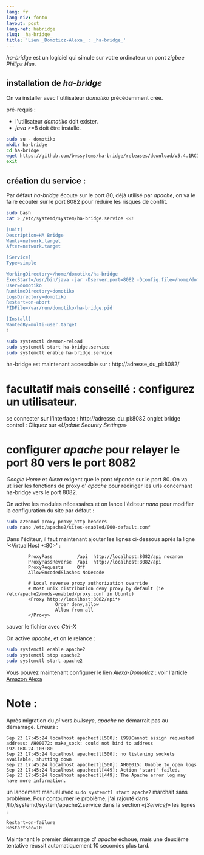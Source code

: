 ```yaml
---
lang: fr
lang-niv: fonto
layout: post
lang-ref: habridge
slug: _ha-bridge_
title: 'Lien _Domoticz-Alexa_ : _ha-bridge_'
---
```


 _ha-bridge_ est un logiciel qui simule sur votre ordinateur un pont _zigbee Philips Hue_.


## installation de _ha-bridge_
On va installer avec l'utilisateur _domotiko_ précédemment créé.

pré-requis : 
* l'utilisateur _domotiko_ doit exister.
* _java_ >=8 doit être installé.

```bash
sudo su - domotiko
mkdir ha-bridge
cd ha-bridge
wget https://github.com/bwssytems/ha-bridge/releases/download/v5.4.1RC1/ha-bridge-5.4.1RC1.jar -O ha-bridge.jar
exit
```


## création du service :
Par défaut _ha-bridge_ écoute sur le port 80, déjà utilisé par _apache_, on va le faire écouter sur le port 8082 pour réduire les risques de conflit.

``` bash
sudo bash
cat > /etc/systemd/system/ha-bridge.service <<!

[Unit]
Description=HA Bridge
Wants=network.target
After=network.target

[Service]
Type=simple

WorkingDirectory=/home/domotiko/ha-bridge
ExecStart=/usr/bin/java -jar -Dserver.port=8082 -Dconfig.file=/home/domotiko/ha-bridge/data/habridge.config /home/domotiko/ha-bridge/ha-bridge.jar
User=domotiko
RuntimeDirectory=domotiko
LogsDirectory=domotiko
Restart=on-abort
PIDFile=/var/run/domotiko/ha-bridge.pid

[Install]
WantedBy=multi-user.target
!

sudo systemctl daemon-reload
sudo systemctl start ha-bridge.service
sudo systemctl enable ha-bridge.service
```

ha-bridge est maintenant accessible sur : http://adresse_du_pi:8082/

# facultatif mais conseillé : configurez un utilisateur.
se connecter sur l'interface : http://adresse_du_pi:8082
onglet bridge control :
Cliquez sur _«Update Security Settings»_

# configurer _apache_ pour relayer le port 80 vers le port 8082
_Google Home_ et _Alexa_ exigent que le pont réponde sur le port 80.
On va utiliser les fonctions de proxy d' _apache_ pour rediriger les urls concernant ha-bridge vers le port 8082.

On active les modules nécessaires et on lance l'éditeur _nano_ pour modifier la configuration du site par défaut :

``` bash
sudo a2enmod proxy proxy_http headers
sudo nano /etc/apache2/sites-enabled/000-default.conf
```

Dans l'éditeur, il faut maintenant ajouter les lignes ci-dessous aprés la ligne '<VirtualHost *:80>' :
```
        ProxyPass         /api  http://localhost:8082/api nocanon
        ProxyPassReverse  /api  http://localhost:8082/api
        ProxyRequests     Off
        AllowEncodedSlashes NoDecode

        # Local reverse proxy authorization override
        # Most unix distribution deny proxy by default (ie /etc/apache2/mods-enabled/proxy.conf in Ubuntu)
        <Proxy http://localhost:8082/api*>
                  Order deny,allow
                  Allow from all
        </Proxy>
```
sauver le fichier avec _Ctrl-X_

On active _apache_, et on le relance :
```bash
sudo systemctl enable apache2
sudo systemctl stop apache2
sudo systemctl start apache2
```

Vous pouvez maintenant configurer le lien _Alexa-Domoticz_ : voir l'article
[Amazon Alexa](2021-08-14-alexa.md)

# Note :
Après migration du _pi_ vers _bullseye_, _apache_ ne démarrait pas au démarrage.
Erreurs :
```
Sep 23 17:45:24 localhost apachectl[500]: (99)Cannot assign requested address: AH00072: make_sock: could not bind to address 192.168.24.103:80
Sep 23 17:45:24 localhost apachectl[500]: no listening sockets available, shutting down
Sep 23 17:45:24 localhost apachectl[500]: AH00015: Unable to open logs
Sep 23 17:45:24 localhost apachectl[449]: Action 'start' failed.
Sep 23 17:45:24 localhost apachectl[449]: The Apache error log may have more information.
```

un lancement manuel avec `sudo systemctl start apache2` marchait sans problème.
Pour contourner le problème, j'ai rajouté dans /lib/systemd/system/apache2.service dans la section _«[Service]»_ les lignes :
```
Restart=on-failure
RestartSec=10
```

Maintenant le premier démarrage d' _apache_ échoue, mais une deuxième tentative réussit automatiquement 10 secondes plus tard.

